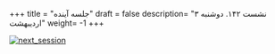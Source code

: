 +++
title = "جلسه آینده"
draft = false
description= "نشست ۱۴۲. دوشنبه ۳ اردیبهشت"
weight= -1
+++

[![next_session](../../img/next_session.jpg)](../../img/next_session.jpg)
